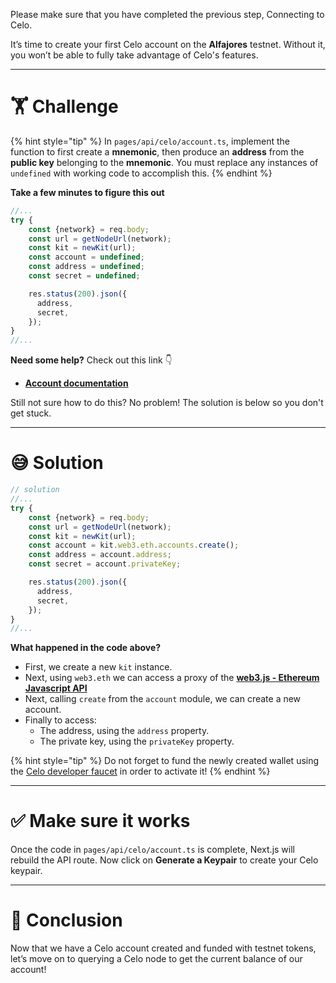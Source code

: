 Please make sure that you have completed the previous step, Connecting to Celo.

It’s time to create your first Celo account on the **Alfajores** testnet. Without it, you won’t be able to fully take advantage of Celo's features.

---

# 🏋️ Challenge

{% hint style="tip" %}
In `pages/api/celo/account.ts`, implement the function to first create a **mnemonic**, then produce an **address** from the **public key** belonging to the **mnemonic**. You must replace any instances of `undefined` with working code to accomplish this.
{% endhint %}

**Take a few minutes to figure this out**

```typescript
//...
try {
    const {network} = req.body;
    const url = getNodeUrl(network);
    const kit = newKit(url);
    const account = undefined;
    const address = undefined;
    const secret = undefined;

    res.status(200).json({
      address,
      secret,
    });
}
//...
```

**Need some help?** Check out this link 👇

- [**Account documentation**](https://web3js.readthedocs.io/en/v1.4.0/web3-eth-accounts.html)

Still not sure how to do this? No problem! The solution is below so you don't get stuck.

---

# 😅 Solution

```typescript
// solution
//...
try {
    const {network} = req.body;
    const url = getNodeUrl(network);
    const kit = newKit(url);
    const account = kit.web3.eth.accounts.create();
    const address = account.address;
    const secret = account.privateKey;

    res.status(200).json({
      address,
      secret,
    });
}
//...
```

**What happened in the code above?**

- First, we create a new `kit` instance.
- Next, using `web3.eth` we can access a proxy of the [**web3.js - Ethereum Javascript API**](https://web3js.readthedocs.io/en/v3.0.0-rc.5/)
- Next, calling `create` from the `account` module, we can create a new account.
- Finally to access:
  - The address, using the `address` property.
  - The private key, using the `privateKey` property.

{% hint style="tip" %}
Do not forget to fund the newly created wallet using the [Celo developer faucet](https://celo.org/developers/faucet) in order to activate it!
{% endhint %}

---

# ✅ Make sure it works

Once the code in `pages/api/celo/account.ts` is complete, Next.js will rebuild the API route. Now click on **Generate a Keypair** to create your Celo keypair.

---

# 🏁 Conclusion

Now that we have a Celo account created and funded with testnet tokens, let’s move on to querying a Celo node to get the current balance of our account!

